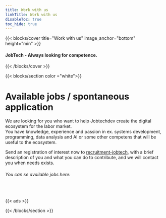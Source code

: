 ```yaml
---
title: Work with us
linkTitle: Work with us
disableToc: true
toc_hide: true
---
```


{{< blocks/cover title="Work with us" image_anchor="bottom" height="min" >}}

<h4>JobTech - Always looking for competence.</h4>
 


{{< /blocks/cover >}}







{{< blocks/section color ="white">}}

<div class="col-12 mx-auto">
<!--<h1 class="text-center"></h1>-->

<h1>Available jobs / spontaneous application </h1>
<p>We are looking for you who want to help Jobtechdev create the digital ecosystem for the labor market.<br>
You have knowledge, experience and passion in ex. systems development, programming, data analysis and AI or some other
competens that will be useful to the ecosystem.</p>
<p>Send an registration of interest now to <a href="mailto:recruitment-jobtech@arbetsformedlingen.se">recruitment-jobtech</a>, with a brief description of you and what you can do to contribute, and we will contact you when needs exists.</p>
<h6 id="infoJobs">
You can se available jobs here: 
</h6>

<br><br>
 {{< ads >}}

</div>

{{< /blocks/section >}}


                                                                                                                                                                                                                                                                                                                                                                                                                                                                                                                                  
                                   
                                       
                                       
                                       
                                       
                                       
                                       
                                       
                                       
                                       
                                       
                                       
                                       
                                       
                                       
                                       
                                       
                                                                                                                                                                                                                                                                                                                                                                                                                                                                                                                                                                                                                                                           